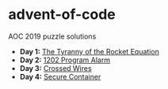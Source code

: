 # advent-of-code
AOC 2019 puzzle solutions

- **Day 1:** [The Tyranny of the Rocket Equation](docs/the-tyranny-of-the-rocket-equation/)
- **Day 2:** [1202 Program Alarm](docs/1202-program-alarm/)
- **Day 3:** [Crossed Wires](docs/crossed-wires/)
- **Day 4:** [Secure Container](docs/secure-container/)
